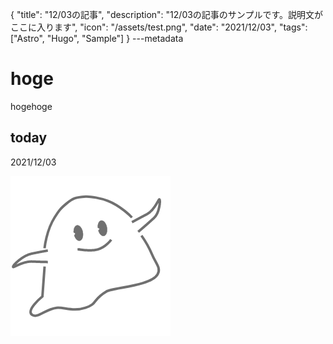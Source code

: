 {
  "title": "12/03の記事",
  "description": "12/03の記事のサンプルです。説明文がここに入ります",
  "icon": "/assets/test.png",
  "date": "2021/12/03",
  "tags": ["Astro", "Hugo", "Sample"]
}
---metadata

# hoge
hogehoge

## today
2021/12/03

![img](/assets/test.png)